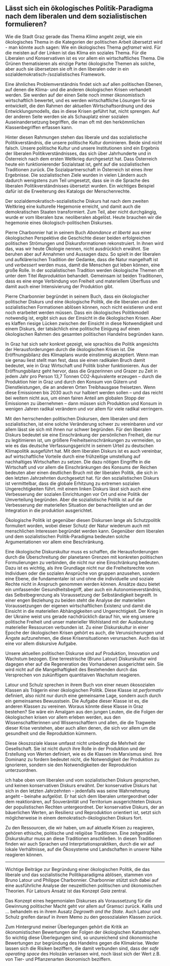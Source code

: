 

## Lässt sich ein ökologisches Politik-Paradigma nach dem liberalen und dem sozialistischen formulieren?



Wie die Stadt Graz gerade das Thema *Klima* angeht zeigt, wie ein ökologisches Thema in die Kategorien der politischen Arbeit übersetzt wird - man könnte auch sagen: Wie ein ökologisches Thema *geframet* wird. Für die meisten auf der Linken ist das Klima ein soziales Thema. Für die Liberalen und Konservativen ist es vor allem ein wirtschaftliches Thema. Die Grünen thematisieren als einzige Partei ökologische Themen als solche, aber auch sie übersetzen sie oft in den liberalen oder in ein sozialdemokratisch-/sozialistisches Framework.

Eine ähnliches Problemverständnis findet sich auf allen politischen Ebenen, auf denen die Klima- und die anderen ökologischen Krisen verhandelt werden. Sie werden auf der einen Seite noch immer ökonomistisch wirtschaftlich bewertet, und es werden wirtschaftliche Lösungen für sie entwickelt, die den Rahmen der aktuellen Wirtschaftsordnung und des Entwicklungsmodells, das in diese Krisen geführt hat, nicht sprengen. Auf der anderen Seite werden sie als Schauplatz einer sozialen Auseinandersetzung begriffen, die man oft mit den herkömmlichen Klassenbegriffen erfassen kann. 

Hinter diesen Rahmungen stehen das liberale und das sozialistische Politikverständnis, die unsere politische Kultur dominieren. Beide sind nicht falsch. Unsere politische Kultur und unsere Institutionen sind ein Ergebnis der liberalen Politikverständnisses, das sich über Jahrhunderte und in Österreich nach dem ersten Weltkrieg durchgesetzt hat. Dass Österreich heute ein funktionierender Sozialstaat ist, geht auf die sozialistischen Traditionen zurück. Die Sozialpartnerschaft in Österreich ist eines ihrer Ergebnisse. Die sozialistischen Ziele wurden in vielen Ländern auch dadurch wenigstens zum Teil umgesetzt, dass sie in die Sprache des liberalen Politikverständnisses übersetzt wurden. Ein wichtiges Beispiel dafür ist die Erweiterung des Katalogs der Menschenrechte. 

Der sozialdemokratisch-sozialistische Diskurs hat nach dem zweiten Weltkrieg eine kulturelle Hegemonie erreicht, und damit auch die demokratischen Staaten transformiert. Zum Teil, aber nicht durchgängig, wurde er vom liberalen bzw. neoliberalen abgelöst. Heute brauchen wir die hegemonie eines ökologisch-politischen Diskurses.

Pierre Charbonnier hat in seinem Buch *Abondance et liberté* aus einer ökologischen Perspektive die Geschichte dieser beiden erfolgreichen politischen Strömungen und Diskursformationen rekonstruiert. In ihnen wird das, was wir heute Ökologie nennen, nicht ausdrücklich  erwähnt. Sie beruhen aber auf Annahmen und Aussagen dazu. So spielt in der liberalen und aufklärerischen Tradition der Gedanke, dass die Natur mangelhaft ist und *verbessert* werden muss, damit die Menschen gut leben können, eine große Rolle. In der sozialistischen Tradition werden ökologische Themen oft unter dem Titel *Reproduktion* behandelt. Gemeinsam ist beiden Traditionen, dass es eine enge Verbindung von Freiheit und materiellem Überfluss und damit auch einer Intensivierung der Produktion gibt. 

Pierre Charbonnier begründet in seinem Buch, dass ein ökologischer politischer Diskurs und eine ökologische Politik, die die liberalen und den sozialistischen Formationen ablösen können, noch nicht existieren und erst noch erarbeitet werden müssen. Dass ein ökologisches Politikmodell notwendig ist, ergibt sich aus der Einsicht in die ökologischen Krisen. Aber es klaffen riesige Lücken zwischen der Einsicht in diese Notwendigkeit und einem Diskurs, der tatsächlich eine politische Einigung auf einen ökologischen Rahmen des gesamten politischen Handelns begründen kann.

In Graz hat sich sehr konkret gezeigt, wie sprachlos die Politik angesichts der Herausforderungen durch die ökologischen Krisen ist. Die Eröffnungsbilanz des Klimaplans wurde einstimmig akzeptiert. Wenn man sie genau liest stellt man fest, dass sie einen radikalen Bruch damit bedeutet, wie in Graz Wirtschaft und Politik bisher funktionieren. Aus der Eröffnungsbilanz geht hervor, dass die Grazerinnen und Grazer zu Zeit in jedem Jahr pro Person 13,7 Tonnen CO2-Äquivalente erzeugen – durch die Produktion hier in Graz und durch den Konsum von Gütern und Dienstleistungen, die an anderen Orten Treibhausgase freisetzen. Wenn diese Emissionen bis 2030 auch nur halbiert werden sollen – und das reicht bei weitem nicht aus, um einen fairen Anteil am globalen Stopp der Emissionen zu übernehmen – dann müssen sich Produktion und Konsum in wenigen Jahren radikal verändern und vor allem für viele radikal verringern. 

Mit den herrschenden politischen Diskursen, dem liberalen und dem sozialistischen, ist eine solche Veränderung schwer zu vereinbaren und vor allem lässt sie sich mit ihnen nur schwer begründen. Für den liberalen Diskurs bedeutet sie eine Einschränkung der persönlichen Freiheit, die nur zu legitimieren ist, um größere Freiheitseinschränkungen zu vermeiden, so wie es das deutsche Verfassungsgericht in seinem Urteil zu deutschen Klimapolitik ausgeführt hat. Mit dem liberalen Diskurs ist es auch vereinbar, auf wirtschaftliche Vorteile durch eine frühzeitige umstellung auf nachhaltiges Wirtschaften zu setzen. Die dazu nötigen Eingriffe in die Wirtschaft und vor allem die Einschränkungen des Konsums der Reichen bedeuten aber einen deutlichen Bruch mit der liberalen Politik, die sich in den letzten Jahrzehnten durchgesetzt hat. für den sozialistischen Diskurs ist vermittelbar, dass die globale Erhitzung zu extremen sozialen Ungerechtigkeiten führt. mit einem linken Diskurs lässt sich auch eine Verbesserung der sozialen Einrichtungen vor Ort und eine Politik der Umverteilung begründen. Aber die sozialistische Politik ist auf die Verbesserung der materiellen Situation der benachteiligten und an der Integration in die produktion ausgerichtet. 

Ökologische Politik ist gegenüber diesen Diskursen lange als Schutzpolitik formuliert worden, wobei dieser Schutz der Natur wiederum auch mit menschlichen Interessen begründet werden kann. Gegenüber dem liberalen und dem sozialistischen Politik-Paradigma bedeuten solche Argumentationen vor allem eine Beschränkung. 

Eine ökologische Diskurskultur muss es schaffen, die Herausforderungen durch die Überschreitung der planetaren Grenzen mit konkreten politischen Formulierungen zu verbinden, die nicht nur eine Einschränkung bedeuten. Dazu ist es wichtig, als ihre Grundlage nicht nur die Freiheitsrechte von Individuen oder die sozialen Ansprüche von gruppen anzusehen, sondern eine Ebene, die fundamentaler ist und ohne die individuelle und soziale Rechte nicht in Anspruch genommen werden können. Ansätze dazu bietet ein umfassender Gesundheitsbegriff, aber auch ein Autonomieverständnis, das Selbstbegrenzung als Voraussetzung der Selbständigkeit begreift. In einer engen Beziehung zu beiden steht die Analyse der materiellen Voraussetzungen der eigenen wirtschaftlichen Existenz und damit die Einsicht in die materiellen Abhängigkeiten und Ungerechtigkeit. Der Krieg in der Ukraine weist uns gerade nachdrücklich darauf hin, wie eng unsere politische Freiheit und unser materieller Wohlstand mit der Ausbeutung materieller Ressourcen verbunden ist. Zu einer Diskurskultur in einer Epoche der ökologischen Krisen gehört es auch, die Verunsicherungen und Ängste aufzunehmen, die diese Krisensituationen verursachen. Auch das ist eine vor allem diskursive Aufgabe.

Unsere aktuellen politischen Diskurse sind auf Produktion, Innovation und Wachstum bezogen. Eine terrestrische (Bruno Latour) Diskurskultur wird dagegen eher auf die Regeneration des Vorhandenen ausgerichtet sein. Sie wird nicht auf die Mangelhaftigkeit des Bestehenden durch das Versprechen von zukünftigem quantitaiven Wachstum reagieren. 

Latour und Schulz sprechen in ihrem Buch von einer neuen ökosozialen Klassen als Trägerin einer ökologischen Politik. Diese Klasse ist *performativ* definiert, also nicht nur durch eine gemeinsame Lage, sondern auch durch ein gemeinsames Bewusstsein. Die Aufgabe dieser Klasse ist es, die anderen Klassen zu vereinen. Woraus könnte diese Klasse in Graz bestehen? Sie wäre ein Amalgam aus den jungen Leuten, die die Folgen der ökologischen krisen vor allem erleben werden, aus den Wissenschaftlerinnen und Wissenschaftlern und allen, die die Tragweite dieser Krise verstehen, aber auch allen denen, die sich vor allem um die gesundheit und die Reproduktion kümmern.

Diese ökoszoziale klasse umfasst nicht unbedingt die Mehrheit der Gesellschaft. Sie ist nicht durch ihre Rolle in der Produktion und der Erstellung von Werten definiert, wie es die Klassen im Marxismus sind. Ihre Dominanz zu fordern bedeutet nicht, die Notwendigkeit der Produktion zu ignorieren, sondern sie den Notwendigkeiten der Reproduktion unterzuordnen. 

ich habe oben vom liberalen und vom sozialistischen Diskurs gesprochen, und keinen konservativen Diskurs erwähnt. Der konservative Diskurs hat sich in den letzten Jahrzehnten – jedenfalls was seine Wahrnehmung angeht – beinahe aufgelöst. Er hat sich dem liberalen untergeordnet oder dem reaktionären, auf Souveränität und Territorium ausgerichteten Diskurs der populistischen Rechten untergeordnet. Der konservative Diskurs, der an bäuerlichen Werten, an Resilienz und Reproduktion orientiert ist, setzt sich möglcherweise in einem demokratisch-ökologischen Diskurs fort. 

Zu den Ressourcen, die wir haben, um auf aktuelle Krisen zu reagieren, gehören ethische, politische und religiöse Traditionen. Eine zeitgemäße Diskurskultur muss an diese Traditionen anschließen. In diesen Traditionen finden wir auch Sprachen und Interprtationspraktiken, durch die wir auf lokale Verhältnisse, auf die Ökosysteme und Landschaften in unserer Nähe reagieren können. 

---

Wichtige Beiträge zur Begründung einer ökologischen Politik, die das liberale und das sozialistische Politikparadigma ablösen, stammen von Bruno Latour und Philippe Charbonnier. Charbonnier stützt sich dabei auf eine ausführliche Analyse der neuzeitlichen politischen und ökonomischen Theorien. Für Latours Ansatz ist das Konzept *Gaia* zentral.

Das Konzept eines hegemonialen Diskurses als Voraussetzung für die Gewinnung politischer Macht geht vor allem auf Gramsci zurück. Kallis und … behandeln es in ihrem Ausatz *Degrowth and the State*. Auch Latour und Schulz greifen darauf in ihrem Memo zu den geosozialalen Klassen zurück. 

Zum Hintergrund meiner Überlegungen gehört die Kritik an ökonomistischen Bewertungen der Folgen der ökologischen Katastrophen. So wichtig diese Überlegungen sind, so unzureichend sind ökonomische Bewertungen zur begründung des Handelns gegen die Klimakrise. Weder lassen sich die Risiken beziffern, die damit verbunden sind, dass der *safe operating space* des Holozän verlassen wird, noch lässt sich der Wert z.B. von Tier- und Pflanzenarten ökonomisch beziffern. 
